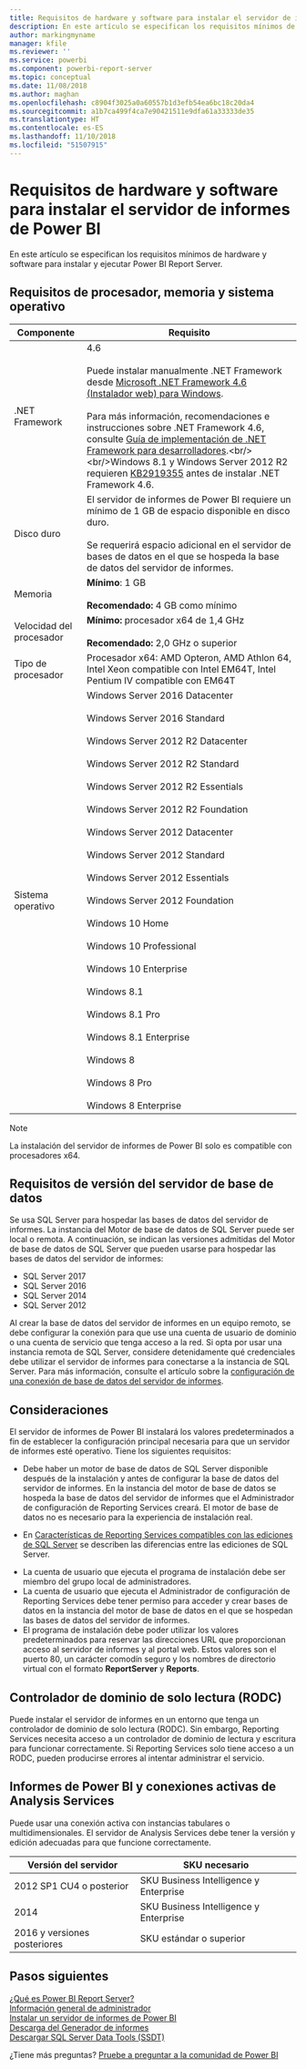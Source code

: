 ```yaml
---
title: Requisitos de hardware y software para instalar el servidor de informes de Power BI
description: En este artículo se especifican los requisitos mínimos de hardware y software para instalar y ejecutar Power BI Report Server.
author: markingmyname
manager: kfile
ms.reviewer: ''
ms.service: powerbi
ms.component: powerbi-report-server
ms.topic: conceptual
ms.date: 11/08/2018
ms.author: maghan
ms.openlocfilehash: c8904f3025a0a60557b1d3efb54ea6bc18c20da4
ms.sourcegitcommit: a1b7ca499f4ca7e90421511e9dfa61a33333de35
ms.translationtype: HT
ms.contentlocale: es-ES
ms.lasthandoff: 11/10/2018
ms.locfileid: "51507915"
---
```

# <a name="hardware-and-software-requirements-for-installing-power-bi-report-server"></a>Requisitos de hardware y software para instalar el servidor de informes de Power BI
En este artículo se especifican los requisitos mínimos de hardware y software para instalar y ejecutar Power BI Report Server.

## <a name="processor-memory-and-operating-system-requirements"></a>Requisitos de procesador, memoria y sistema operativo

| Componente | Requisito |
| --- | --- |
| .NET Framework |4.6<br><br>Puede instalar manualmente .NET Framework desde [Microsoft .NET Framework 4.6 (Instalador web) para Windows](http://support.microsoft.com/kb/3045560).<br/><br/> Para más información, recomendaciones e instrucciones sobre .NET Framework 4.6, consulte [Guía de implementación de .NET Framework para desarrolladores](http://msdn.microsoft.com/library/ee942965\(v=vs.110\).aspx).<br/><br/>Windows 8.1 y Windows Server 2012 R2 requieren [KB2919355](http://support.microsoft.com/kb/2919355) antes de instalar .NET Framework 4.6. |
| Disco duro |El servidor de informes de Power BI requiere un mínimo de 1 GB de espacio disponible en disco duro.<br><br>Se requerirá espacio adicional en el servidor de bases de datos en el que se hospeda la base de datos del servidor de informes. |
| Memoria |**Mínimo**: 1 GB<br/><br/> **Recomendado:** 4 GB como mínimo |
| Velocidad del procesador |**Mínimo:** procesador x64 de 1,4 GHz<br/><br/> **Recomendado:** 2,0 GHz o superior |
| Tipo de procesador |Procesador x64: AMD Opteron, AMD Athlon 64, Intel Xeon compatible con Intel EM64T, Intel Pentium IV compatible con EM64T |
| Sistema operativo |Windows Server 2016 Datacenter<br><br>Windows Server 2016 Standard<br><br>Windows Server 2012 R2 Datacenter<br><br>Windows Server 2012 R2 Standard<br><br>Windows Server 2012 R2 Essentials<br><br>Windows Server 2012 R2 Foundation<br><br>Windows Server 2012 Datacenter<br><br>Windows Server 2012 Standard<br><br>Windows Server 2012 Essentials<br><br>Windows Server 2012 Foundation<br><br>Windows 10 Home<br><br>Windows 10 Professional<br><br>Windows 10 Enterprise<br><br>Windows 8.1<br><br>Windows 8.1 Pro<br><br>Windows 8.1 Enterprise<br><br>Windows 8<br><br>Windows 8 Pro<br><br>Windows 8 Enterprise |

> [!NOTE]
> La instalación del servidor de informes de Power BI solo es compatible con procesadores x64.
> 
> 

## <a name="database-server-version-requirements"></a>Requisitos de versión del servidor de base de datos
Se usa SQL Server para hospedar las bases de datos del servidor de informes. La instancia del Motor de base de datos de SQL Server puede ser local o remota. A continuación, se indican las versiones admitidas del Motor de base de datos de SQL Server que pueden usarse para hospedar las bases de datos del servidor de informes:

* SQL Server 2017
* SQL Server 2016
* SQL Server 2014
* SQL Server 2012

Al crear la base de datos del servidor de informes en un equipo remoto, se debe configurar la conexión para que use una cuenta de usuario de dominio o una cuenta de servicio que tenga acceso a la red. Si opta por usar una instancia remota de SQL Server, considere detenidamente qué credenciales debe utilizar el servidor de informes para conectarse a la instancia de SQL Server. Para más información, consulte el artículo sobre la [configuración de una conexión de base de datos del servidor de informes](https://docs.microsoft.com/sql/reporting-services/install-windows/configure-a-report-server-database-connection-ssrs-configuration-manager).

## <a name="considerations"></a>Consideraciones
El servidor de informes de Power BI instalará los valores predeterminados a fin de establecer la configuración principal necesaria para que un servidor de informes esté operativo. Tiene los siguientes requisitos:

* Debe haber un motor de base de datos de SQL Server disponible después de la instalación y antes de configurar la base de datos del servidor de informes. En la instancia del motor de base de datos se hospeda la base de datos del servidor de informes que el Administrador de configuración de Reporting Services creará. El motor de base de datos no es necesario para la experiencia de instalación real.
- En [Características de Reporting Services compatibles con las ediciones de SQL Server](https://docs.microsoft.com/sql/reporting-services/reporting-services-features-supported-by-the-editions-of-sql-server-2016) se describen las diferencias entre las ediciones de SQL Server.
* La cuenta de usuario que ejecuta el programa de instalación debe ser miembro del grupo local de administradores.
* La cuenta de usuario que ejecuta el Administrador de configuración de Reporting Services debe tener permiso para acceder y crear bases de datos en la instancia del motor de base de datos en el que se hospedan las bases de datos del servidor de informes.
* El programa de instalación debe poder utilizar los valores predeterminados para reservar las direcciones URL que proporcionan acceso al servidor de informes y al portal web. Estos valores son el puerto 80, un carácter comodín seguro y los nombres de directorio virtual con el formato **ReportServer** y **Reports**.

## <a name="read-only-domain-controller-rodc"></a>Controlador de dominio de solo lectura (RODC)
 Puede instalar el servidor de informes en un entorno que tenga un controlador de dominio de solo lectura (RODC). Sin embargo, Reporting Services necesita acceso a un controlador de dominio de lectura y escritura para funcionar correctamente. Si Reporting Services solo tiene acceso a un RODC, pueden producirse errores al intentar administrar el servicio.

## <a name="power-bi-reports-and-analysis-services-live-connections"></a>Informes de Power BI y conexiones activas de Analysis Services
Puede usar una conexión activa con instancias tabulares o multidimensionales. El servidor de Analysis Services debe tener la versión y edición adecuadas para que funcione correctamente.

| **Versión del servidor** | **SKU necesario** |
| --- | --- |
| 2012 SP1 CU4 o posterior |SKU Business Intelligence y Enterprise |
| 2014 |SKU Business Intelligence y Enterprise |
| 2016 y versiones posteriores |SKU estándar o superior |

## <a name="next-steps"></a>Pasos siguientes
[¿Qué es Power BI Report Server?](get-started.md)  
[Información general de administrador](admin-handbook-overview.md)  
[Instalar un servidor de informes de Power BI](install-report-server.md)  
[Descarga del Generador de informes](https://www.microsoft.com/download/details.aspx?id=53613)  
[Descargar SQL Server Data Tools (SSDT)](http://go.microsoft.com/fwlink/?LinkID=616714)

¿Tiene más preguntas? [Pruebe a preguntar a la comunidad de Power BI](https://community.powerbi.com/)

